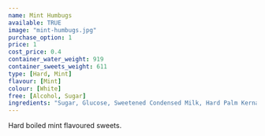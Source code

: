```yaml
---
name: Mint Humbugs
available: TRUE
image: "mint-humbugs.jpg"
purchase_option: 1
price: 1
cost_price: 0.4
container_water_weight: 919
container_sweets_weight: 611
type: [Hard, Mint]
flavour: [Mint]
colour: [White]
free: [Alcohol, Sugar]
ingredients: "Sugar, Glucose, Sweetened Condensed Milk, Hard Palm Kernal Oil, Flavour, Salt, Colour (E150), Emulsifier (Soya Lecithin)"
---
```

Hard boiled mint flavoured sweets.
